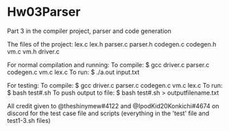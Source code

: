 # Hw03Parser
Part 3 in the compiler project, parser and code generation

The files of the project:
	lex.c
	lex.h
	parser.c
	parser.h
	codegen.c
	codegen.h
	vm.c
	vm.h
	driver.c

For normal compilation and running:
To compile: $ gcc driver.c parser.c codegen.c vm.c lex.c
To run: 	$ ./a.out input.txt

For testing:
To compile: $ gcc driver.c parser.c codegen.c vm.c lex.c
To run: $ bash test#.sh
To push output to file: $ bash test#.sh > outputfilename.txt


All credit given to @theshinymew#4122 and @IpodKid20Konkichi#4674 on discord for the test case file and scripts (everything in the 'test' file and test1-3.sh files)
